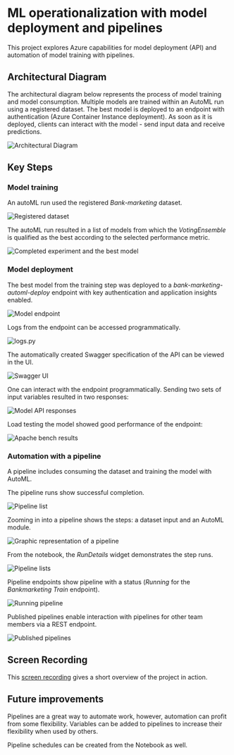 # ML operationalization with model deployment and pipelines

This project explores Azure capabilities for model deployment (API) and automation of model training with pipelines.

## Architectural Diagram

The architectural diagram below represents the process of model training and model consumption. Multiple models are trained within an AutoML run using a registered dataset. The best model is deployed to an endpoint with authentication (Azure Container Instance deployment). As soon as it is deployed, clients can interact with the model - send input data and receive predictions. 

![Architectural Diagram](images/ml_operate_diagram.png)

## Key Steps

### Model training
An autoML run used the registered *Bank-marketing* dataset.

![Registered dataset](images/registered-dataset.png)

The autoML run resulted in a list of models from which the *VotingEnsemble* is qualified as the best according to the selected performance metric.

![Completed experiment and the best model](images/completed_experiment_best_model.png)

### Model deployment

The best model from the training step was deployed to a *bank-marketing-automl-deploy* endpoint with key authentication and application insights enabled.

![Model endpoint](images/enabled_application_insight.png)

Logs from the endpoint can be accessed programmatically. 

![logs.py](images/logs_script.png)

The automatically created Swagger specification of the API can be viewed in the UI.

![Swagger UI](images/swagger_ui.png)

One can interact with the endpoint programmatically. Sending two sets of input variables resulted in two responses:

![Model API responses](images/endpoint_script.png)

Load testing the model showed good performance of the endpoint:

![Apache bench results](images/benchmark_script.png)

### Automation with a pipeline

A pipeline includes consuming the dataset and training the model with AutoML.

The pipeline runs show successful completion.

![Pipeline list](images/pipelines.png)

Zooming in into a pipeline shows the steps: a dataset input and an AutoML module.

![Graphic representation of a pipeline](images/dataset_with_automl_module.png)

From the notebook, the *RunDetails* widget demonstrates the step runs.

![Pipeline lists](images/rundetails_widget.png)

Pipeline endpoints show pipeline with a status (*Running* for the *Bankmarketing Train* endpoint).

![Running pipeline](images/pipeline_endpoints_running_pipeline.png)

Published pipelines enable interaction with pipelines for other team members via a REST endpoint.

![Published pipelines](images/published_pipeline.png)


## Screen Recording

This [screen recording](https://www.youtube.com/watch?v=9QVyKiDleyg)  gives a short overview of the project in action.

## Future improvements

Pipelines are a great way to automate work, however, automation can profit from some flexibility. Variables can be added to pipelines to increase their flexibility when used by others. 

Pipeline schedules can be created from the Notebook as well. 